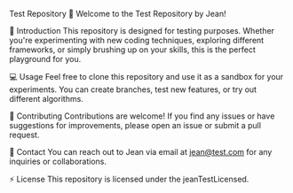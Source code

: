Test Repository
👋 Welcome to the Test Repository by Jean!

🚀 Introduction
This repository is designed for testing purposes. Whether you're experimenting with new coding techniques, exploring different frameworks, or simply brushing up on your skills, this is the perfect playground for you.

💻 Usage
Feel free to clone this repository and use it as a sandbox for your experiments. You can create branches, test new features, or try out different algorithms.

🌟 Contributing
Contributions are welcome! If you find any issues or have suggestions for improvements, please open an issue or submit a pull request.

📧 Contact
You can reach out to Jean via email at jean@test.com for any inquiries or collaborations.

⚡ License
This repository is licensed under the jeanTestLicensed.

